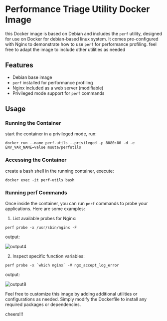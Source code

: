 # Performance Triage Utility Docker Image

this Docker image is based on Debian and includes the ``` perf ```  utility, designed for use on Docker for debian-based linux system. It comes pre-configured with Nginx to demonstrate how to use ``perf`` for performance profiling. feel free to adapt the image to include other utilities as needed

## Features

- Debian base image
- ``perf`` installed for performance profiling
- Nginx included as a web server (modifiable)
- Privileged mode support for ``perf`` commands

## Usage

### Running the Container

start the container in a privileged mode, run:

``docker run --name perf-utils --privileged -p 8080:80 -d -e ENV_VAR_NAME=value muuta/perfutils``

### Accessing the Container

create a bash shell in the running container, execute:

``docker exec -it perf-utils bash``

### Running perf Commands

Once inside the container, you can run ``perf`` commands to probe your applications. Here are some examples:

1. List available probes for Nginx:

``perf probe -x /usr/sbin/nginx -F``


output:

![output4](https://github.com/user-attachments/assets/5c3114a6-9988-4d26-ab5e-7607ed35f10e)

2. Inspect specific function variables:

``perf probe -x `which nginx` -V ngx_accept_log_error``

output:

![output8](https://github.com/user-attachments/assets/c30d72a9-bce3-4a89-9795-ab4c7ddbdb07)


Feel free to customize this image by adding additional utilities or configurations as needed. Simply modify the Dockerfile to install any required packages or dependencies. 

cheers!!! 










